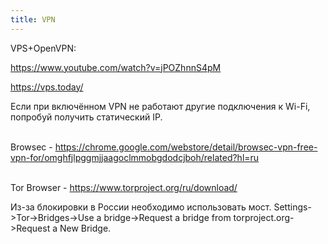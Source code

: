 ```yaml
---
title: VPN
---
```


VPS+OpenVPN:

<https://www.youtube.com/watch?v=jPOZhnnS4pM>

<https://vps.today/>

Если при включённом VPN не работают другие подключения к Wi-Fi, попробуй получить статический IP.
<br><br>

Browsec - <https://chrome.google.com/webstore/detail/browsec-vpn-free-vpn-for/omghfjlpggmjjaagoclmmobgdodcjboh/related?hl=ru>
<br><br>

Tor Browser - <https://www.torproject.org/ru/download/>

Из-за блокировки в России необходимо использовать мост. Settings->Tor->Bridges->Use a bridge->Request a bridge from torproject.org->Request a New Bridge.